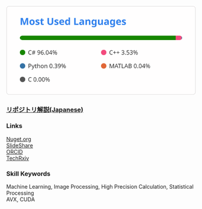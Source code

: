 ![top lang](https://github.com/tk-yoshimura/tk-yoshimura/blob/main/figures/top_lang.svg)
### [**リポジトリ解説(Japanese)**](https://github.com/tk-yoshimura/tk-yoshimura/blob/main/portrait/github_tyoshimura.pdf)  
### Links  
[Nuget.org](https://www.nuget.org/profiles/T.Yoshimura)  
[SlideShare](https://www.slideshare.net/TakumaYoshimura2)  
[ORCID](https://orcid.org/0000-0001-9224-1757)  
[TechRxiv](https://www.techrxiv.org/authors/Takuma_Yoshimura/8457516)  
### Skill Keywords  
Machine Learning, Image Processing, High Precision Calculation, Statistical Processing  
AVX, CUDA